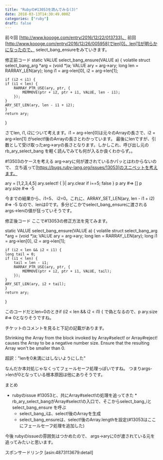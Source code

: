```yaml
---
title: "Rubyの#13053を読んでみる(3)"
date: 2018-03-13T14:30:49.000Z
categories: ["ruby"]
draft: false
---
```


前々回 [http://www.koooge.com/entry/2016/12/22/013733]、
前回 [http://www.koooge.com/entry/2016/12/26/005958]でlen[0]、len[1]が明らかになったので、
select_bang_ensureをみていきます。

修正前コード
static VALUE
select_bang_ensure(VALUE a)
{
    volatile struct select_bang_arg *arg = (void *)a;
    VALUE ary = arg->ary;
    long len = RARRAY_LEN(ary);
    long i1 = arg->len[0], i2 = arg->len[1];

    if (i2 < i1) {
    if (i1 < len) {
        RARRAY_PTR_USE(ary, ptr, {
            MEMMOVE(ptr + i2, ptr + i1, VALUE, len - i1);
        });
    }
    ARY_SET_LEN(ary, len - i1 + i2);
    }
    return ary;
}


さてlen, i1, i2について考えます。i1 = arg->len[0]は元々のArrayの長さで、i2 = arg->len[1]
がselect!後のArrayの長さとわかっています。
最後にlenですが、引数として受け取ったarg->aryの長さとなります。しかしこれ、呼び出し元のrb_ary_select_bang
を軽く読んでみても何が入るか良くわからず。。

#13503のケースを考える
arg->aryに何が渡されているかパッとはわからないので、
立ち返って[https://bugs.ruby-lang.org/issues/13053]のスニペットを考えます。

ary = [1,2,3,4,5]
ary.select! { |i| ary.clear if i==5; false }
p ary #=> []
p ary.size #=> -5


今までの結果から、i1=5、 i2=0。これに、ARRAY_SET_LEN(ary, len - i1 + i2) #=> -5
なので、lenは0です。多分どこかでselect_bang_ensureに渡されるargs->lenの値が狂っていそうです。

修正後コード
ここで#13053の修正方法を見てみます。

static VALUE
select_bang_ensure(VALUE a)
{
    volatile struct select_bang_arg *arg = (void *)a;
    VALUE ary = arg->ary;
    long len = RARRAY_LEN(ary);
    long i1 = arg->len[0], i2 = arg->len[1];

    if (i2 < len && i2 < i1) {
	long tail = 0;
	if (i1 < len) {
	    tail = len - i1;
	    RARRAY_PTR_USE(ary, ptr, {
		    MEMMOVE(ptr + i2, ptr + i1, VALUE, tail);
		});
	}
	ARY_SET_LEN(ary, i2 + tail);
    }
    return ary;
}


このコードだとlen=0のときif (i2 < len && i2 < i1) {
で偽となるので、p ary.size #=> 0となりそうですね。

チケットのコメントを見ると下記の記載があります。

Shrinking the Array from the block invoked by Array#select! or
Array#reject! causes the Array to be a negative number size. Ensure that
the resulting Array won't be smaller than 0.


超訳："lenを0未満にはしないようにした"

なんだか本対処じゃなくってフェールセーフ処理っぽいですね。
つまりargs->lenが0となっている根本原因は他にありそうです。

まとめ
 * rubyのissue #13053と、共にArray#select!の処理を追ってきた * rb_ary_select_bangがArray#select!の入口で、そこからselect_bang_iとselect_bang_ensure
      を呼ぶ
    * select_bang_iは、select!後のArrayを生成
    * select_bang_ensureは、select!後のArray.lengthを設定(#13053はここにフェールセーフ処理を追加した)
   
   

今後
rubyのissueの雰囲気はつかめたので、
args->aryに0が渡されている元を追ってみたいと思います。

スポンサードリンク
[asin:4873113679:detail]
